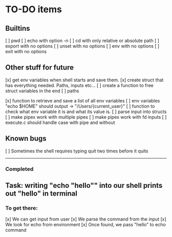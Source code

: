 # TO-DO items

## Builtins
[ ]	pwd
[ ]	echo with option -n
[ ]	cd with only relative or absolute path
[ ]	export with no options
[ ] unset with no options
[ ]	env with no options
[ ] exit with no options

## Other stuff for future
[x] get env variables when shell starts and save them.
[x] create struct that has everything needed. Paths, inputs etc...
[ ] create a function to free struct variables in the end
[ ] paths
<!-- https://stackoverflow.com/questions/2085302/printing-all-environment-variables-in-c-c -->
[x] function to retrieve and save a list of all env variables
[ ] env variables "echo $HOME" should output -> "/Users/{current_user}"
[ ] function to check what env variable it is and what its value is.
[ ] parse input into structs
[ ] make pipex work with multiple pipes
[ ] make pipex work with fd inputs
[ ] execute.c should handle case with pipe and without

## Known bugs
[ ] Sometimes the shell requires typing quit two times before it quits


--- 

### Completed

## Task: writing "echo "hello"" into our shell prints out "hello" in terminal

### To get there:
[x] We can get input from user
[x] We parse the command from the input
[x] We look for echo from environment
[x] Once found, we pass "hello" to echo command

